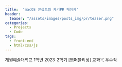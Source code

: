 ```yaml
---
title:  "macOS 콘셉트의 자기PR 페이지"
header:
  teaser: "/assets/images/posts_img/pr/teaser.png"
categories:
  - Projects
  - Code
tags:
  - front-end
  - html/css/js
---
```


계원예술대학교 1학년 2023-2학기 [웹퍼블리싱] 교과목 우수작